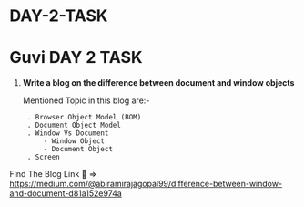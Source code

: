 # DAY-2-TASK
# Guvi DAY 2 TASK


1. **Write a blog on the difference between document and window objects**

    Mentioned Topic in this blog are:-

        . Browser Object Model (BOM)
        . Document Object Model
        . Window Vs Document
            - Window Object
            - Document Object
        . Screen

Find The Blog Link :link: => https://medium.com/@abiramirajagopal99/difference-between-window-and-document-d81a152e974a


 